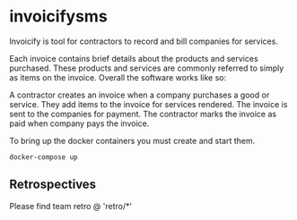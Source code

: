# invoicifysms
Invoicify is tool for contractors to record and bill companies for services.

Each invoice contains brief details about the products and services purchased. These products and services are commonly referred to simply as items on the invoice. Overall the software works like so:

A contractor creates an invoice when a company purchases a good or service.
They add items to the invoice for services rendered.
The invoice is sent to the companies for payment.
The contractor marks the invoice as paid when company pays the invoice.

To bring up the docker containers you must create and start them.

`docker-compose up`

## Retrospectives
Please find team retro @ 'retro/*'
